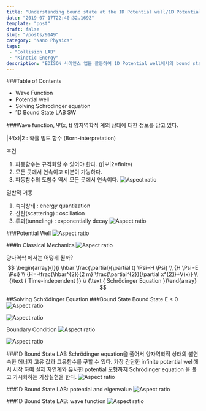 ```yaml
---
title: "Understanding bound state at the 1D Potential well/1D Potential well에서의 bound state 이해"
date: "2019-07-17T22:40:32.169Z"
template: "post"
draft: false
slug: "/posts/9149"
category: "Nano Physics"
tags: 
 - "Collision LAB"
 - "Kinetic Energy"
description: "EDISON 사이언스 앱을 활용하여 1D Potential well에서의 bound state 이해"
---
```


###Table of Contents
- Wave Function
- Potential well
- Solving Schrodinger equation 
- 1D Bound State LAB SW

###Wave function, Ψ(x, t)
양자역학적 계의 상태에 대한 정보를 담고 있다. 

|Ψ(x)|2 : 확률 밀도 함수 (Born-interpretation)

조건
1. 파동함수는 규격화할 수 있어야 한다. (∫|Ψ|2=finite) 
2. 모든 곳에서 연속이고 미분이 가능하다.
3. 파동함수의 도함수 역시 모든 곳에서 연속이다.
![Aspect ratio](/media/POST/9149/0.jpg)


일반적 거동
1. 속박상태 : energy quantization
2. 산란(scattering) : oscillation
3. 투과(tunneling) : exponentially decay
![Aspect ratio](/media/POST/9149/1.jpg)


###Potential Well 
![Aspect ratio](/media/POST/9149/2.jpg)


###In Classical Mechanics 
![Aspect ratio](/media/POST/9149/3.jpg)


양자역학 에서는 어떻게 될까?
$$
\begin{array}{l}{i \hbar \frac{\partial}{\partial t} \Psi=H \Psi} \\ {H \Psi=E \Psi} \\ {H=-\frac{\hbar^{2}}{2 m} \frac{\partial^{2}}{\partial x^{2}}+V(x)} \\ {\text { Time-independent }} \\ {\text { Schrödinger Equation }}\end{array}
$$


##Solving Schrödinger Equation
###Bound State
Bound State E < 0
![Aspect ratio](/media/POST/9149/4.jpg)

![Aspect ratio](/media/POST/9149/5.jpg)

Boundary Condition
![Aspect ratio](/media/POST/9149/6.jpg)

![Aspect ratio](/media/POST/9149/7.jpg)

###1D Bound State LAB
Schrödinger equation을 풀어서 양자역학적 상태의 불연속한 에너지 고유 값과 고유함수를 구할 수 있다. 가장 간단한 infinite potential well에서 시작 하여 실제 자연계와 유사한 potential 모형까지 Schrödinger equation 을 풀 고 가시화하는 가상실험을 한다.
![Aspect ratio](/media/POST/9149/8.jpg)


###1D Bound State LAB: potential and eigenvalue
![Aspect ratio](/media/POST/9149/9.jpg)


###1D Bound State LAB: wave function
![Aspect ratio](/media/POST/9149/10.jpg)



